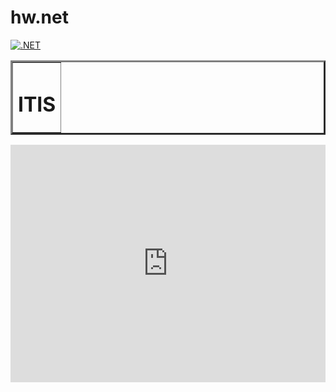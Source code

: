 # hw.net
[![.NET](https://github.com/razrez/hw.net/actions/workflows/dotnet.yml/badge.svg?branch=2k-249)](https://github.com/razrez/hw.net/actions/workflows/dotnet.yml)
<!DOCTYPE html>
<html lang="en">
<body>
<center>
    <table border="3" style="text-align:center">
        <tr>
            <td style="text-align:left"><h1>ITIS</h1></td>
        </tr>
    </table>
    <iframe src="https://open.spotify.com/embed/playlist/5aAwDnfaabQYuSjILb8s4t?utm_source=generator" 
            width="100%" height="380" frameBorder="0" allowfullscreen="" 
            allow="autoplay; clipboard-write; encrypted-media; fullscreen; picture-in-picture">
    </iframe>
</center>
</body>
</html>
